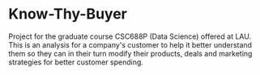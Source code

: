 # Know-Thy-Buyer
Project for the graduate course CSC688P (Data Science) offered at LAU. This is an analysis for a company's customer to help it better understand them so they can in their turn modify their products, deals and marketing strategies for better customer spending. 
